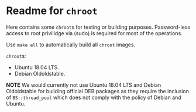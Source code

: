 # Readme for `chroot`

Here contains some `chroot`s for testing or building purposes. Password-less access to root privilidge via (sudo) is required for most of the operations.

Use `make all` to automatically build all `chroot` images.

`chroot`s:

- Ubuntu 18.04 LTS.
- Debian Oldoldstable.

**NOTE** We would currently not use Ubuntu 18.04 LTS and Debian Oldoldstable for building official DEB packages as they require the inclusion of `BS::thread_pool` which does not comply with the policy of Debian and Ubuntu.
